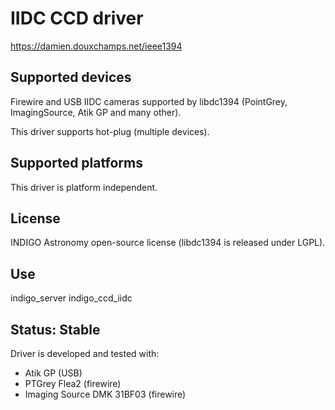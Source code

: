 # IIDC CCD driver

https://damien.douxchamps.net/ieee1394

## Supported devices

Firewire and USB IIDC cameras supported by libdc1394 (PointGrey, ImagingSource, Atik GP and many other).

This driver supports hot-plug (multiple devices).

## Supported platforms

This driver is platform independent.

## License

INDIGO Astronomy open-source license (libdc1394 is released under LGPL).

## Use

indigo_server indigo_ccd_iidc

## Status: Stable

Driver is developed and tested with:
* Atik GP (USB)
* PTGrey Flea2 (firewire)
* Imaging Source DMK 31BF03 (firewire)
